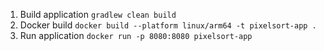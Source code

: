 1. Build application `gradlew clean build`
2. Docker build `docker build --platform linux/arm64 -t pixelsort-app .`
3. Run application `docker run -p 8080:8080 pixelsort-app `
